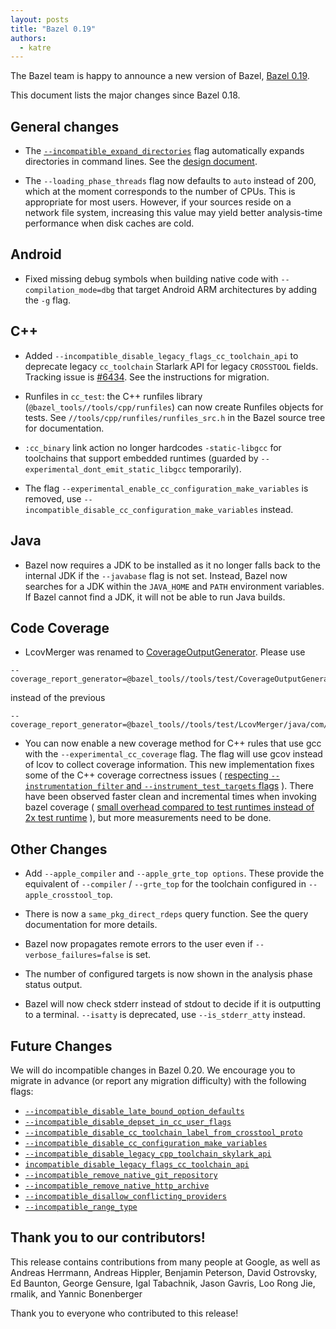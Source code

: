 ```yaml
---
layout: posts
title: "Bazel 0.19"
authors:
  - katre
---
```


The Bazel team is happy to announce a new version of Bazel, [Bazel 0.19](https://github.com/bazelbuild/bazel/releases/tag/0.19.0).

This document lists the major changes since Bazel 0.18.

## General changes

* The [`--incompatible_expand_directories`](https://docs.bazel.build/versions/master/skylark/backward-compatibility.html#expand-directories-in-args) flag automatically expands directories in command lines. See the [design document](https://docs.google.com/document/d/11agWFiOUiz2htBLj6swPTob5z78TrCxm8DQE4uJLOwM).

* The `--loading_phase_threads` flag now defaults to `auto` instead of 200, which at the moment corresponds to the number of CPUs. This is appropriate for most users. However, if your sources reside on a network file system, increasing this value may yield better analysis-time performance when disk caches are cold.

## Android

* Fixed missing debug symbols when building native code with `--compilation_mode=dbg` that target Android ARM architectures by adding the `-g` flag.

## C++

* Added `--incompatible_disable_legacy_flags_cc_toolchain_api` to deprecate legacy `cc_toolchain` Starlark API for legacy `CROSSTOOL` fields. Tracking issue is [#6434](https://github.com/bazelbuild/bazel/issues/6434). See the instructions for migration.

* Runfiles in `cc_test`: the C++ runfiles library (`@bazel_tools//tools/cpp/runfiles`) can now create Runfiles objects for tests. See `//tools/cpp/runfiles/runfiles_src.h` in the Bazel source tree for documentation.

* `:cc_binary` link action no longer hardcodes `-static-libgcc` for toolchains that support embedded runtimes (guarded by `--experimental_dont_emit_static_libgcc` temporarily).

* The flag `--experimental_enable_cc_configuration_make_variables` is removed, use `--incompatible_disable_cc_configuration_make_variables` instead.

## Java

* Bazel now requires a JDK to be installed as it no longer falls back to the internal JDK if the `--javabase` flag is not set. Instead, Bazel now searches for a JDK within the `JAVA_HOME` and `PATH` environment variables. If Bazel cannot find a JDK, it will not be able to run Java builds. 

## Code Coverage

* LcovMerger was renamed to [CoverageOutputGenerator](https://github.com/bazelbuild/bazel/pull/6137). Please use 
```
--coverage_report_generator=@bazel_tools//tools/test/CoverageOutputGenerator/java/com/google/devtools/coverageoutputgenerator:Main
```

instead of the previous 

```
--coverage_report_generator=@bazel_tools//tools/test/LcovMerger/java/com/google/devtools/lcovmerger:Main
```


* You can now enable a new coverage method for C++ rules that use gcc with the `--experimental_cc_coverage` flag. The flag will use gcov instead of lcov to collect coverage information. This new implementation fixes
some of the C++ coverage correctness issues ( [respecting `--instrumentation_filter` and `--instrument_test_targets` flags](https://github.com/bazelbuild/bazel/issues/6129) ). 
There have been observed faster clean and incremental times when invoking bazel coverage ( [small overhead compared to test runtimes instead of 2x test runtime](https://github.com/bazelbuild/bazel/issues/5882) ), but more measurements need to be done.


## Other Changes

* Add `--apple_compiler` and `--apple_grte_top options`. These provide the equivalent of `--compiler` / `--grte_top` for the toolchain configured in `--apple_crosstool_top`.

* There is now a `same_pkg_direct_rdeps` query function. See the query documentation for more details.

* Bazel now propagates remote errors to the user even if `--verbose_failures=false` is set.

* The number of configured targets is now shown in the analysis phase status output.

* Bazel will now check stderr instead of stdout to decide if it is outputting to a terminal.  `--isatty` is deprecated, use `--is_stderr_atty` instead.

## Future Changes

We will do incompatible changes in Bazel 0.20. We encourage you to migrate in advance (or report any migration difficulty) with the following flags:

* [`--incompatible_disable_late_bound_option_defaults`](https://docs.bazel.build/versions/master/skylark/backward-compatibility.html#disable-late-bound-option-defaults)
* [`--incompatible_disable_depset_in_cc_user_flags`](https://docs.bazel.build/versions/master/skylark/backward-compatibility.html#disable-depsets-in-c-toolchain-api-in-user-flags)
* [`--incompatible_disable_cc_toolchain_label_from_crosstool_proto`](https://docs.bazel.build/versions/master/skylark/backward-compatibility.html#disallow-using-crosstool-to-select-the-cc_toolchain-label)
* [`--incompatible_disable_cc_configuration_make_variables`](https://github.com/bazelbuild/bazel/issues/6381)
* [`--incompatible_disable_legacy_cpp_toolchain_skylark_api`](https://docs.bazel.build/versions/master/skylark/backward-compatibility.html#disable-legacy-c-configuration-api)
* [`incompatible_disable_legacy_flags_cc_toolchain_api`](https://docs.bazel.build/versions/master/skylark/backward-compatibility.html#disable-legacy-c-toolchain-api)
* [`--incompatible_remove_native_git_repository`](https://docs.bazel.build/versions/master/skylark/backward-compatibility.html#remove-native-git-repository)
* [`--incompatible_remove_native_http_archive`](https://docs.bazel.build/versions/master/skylark/backward-compatibility.html#remove-native-http-archive)
* [`--incompatible_disallow_conflicting_providers`](https://github.com/bazelbuild/bazel/issues/5902)
* [`--incompatible_range_type`](https://github.com/bazelbuild/bazel/issues/5264)

## Thank you to our contributors!

This release contains contributions from many people at Google, as well as Andreas Herrmann, Andreas Hippler, Benjamin Peterson, David Ostrovsky, Ed Baunton, George Gensure, Igal Tabachnik, Jason Gavris, Loo Rong Jie, rmalik, and Yannic Bonenberger

Thank you to everyone who contributed to this release!


